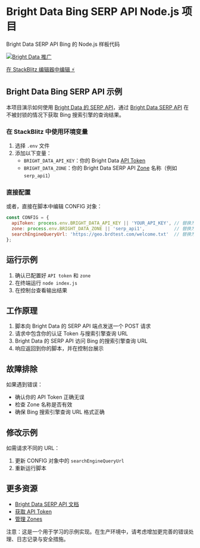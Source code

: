 # Bright Data Bing SERP API Node.js 项目
Bright Data SERP API Bing 的 Node.js 样板代码

[![Bright Data 推广](https://github.com/bright-cn/LinkedIn-Scraper/raw/main/Proxies%20and%20scrapers%20GitHub%20bonus%20banner.png)](https://www.bright.cn/)

[在 StackBlitz 编辑器中编辑 ⚡️](https://stackblitz.com/~/github.com/brightdata/bright-data-bing-serp-api-nodejs-project?file=index.js)

## Bright Data Bing SERP API 示例

本项目演示如何使用 [Bright Data 的 SERP API](https://www.bright.cn/products/serp-api/bing-search)，通过 [Bright Data SERP API](https://www.bright.cn/products/serp-api/bing-search) 在不被封锁的情况下获取 Bing 搜索引擎的查询结果。

### 在 StackBlitz 中使用环境变量

1. 选择 `.env` 文件
2. 添加以下变量：
   - `BRIGHT_DATA_API_KEY`：你的 Bright Data [API Token](https://docs.brightdata.com/general/account/api-token)
   - `BRIGHT_DATA_ZONE`：你的 Bright Data SERP API [Zone](https://www.bright.cn/cp/zones) 名称（例如 `serp_api1`）

### 直接配置

或者，直接在脚本中编辑 CONFIG 对象：

```javascript
const CONFIG = {
  apiToken: process.env.BRIGHT_DATA_API_KEY || 'YOUR_API_KEY', // 替换为你的实际 Token
  zone: process.env.BRIGHT_DATA_ZONE || 'serp_api1',           // 替换为你的 SERP API Zone
  searchEngineQueryUrl: 'https://geo.brdtest.com/welcome.txt'  // 替换为你的搜索引擎查询 URL
};
```

## 运行示例

1. 确认已配置好 `API token` 和 `zone`
2. 在终端运行 `node index.js`
3. 在控制台查看输出结果

## 工作原理

1. 脚本向 Bright Data 的 SERP API 端点发送一个 POST 请求
2. 请求中包含你的认证 Token 与搜索引擎查询 URL
3. Bright Data 的 SERP API 访问 Bing 的搜索引擎查询 URL
4. 响应返回到你的脚本，并在控制台展示

## 故障排除

如果遇到错误：

- 确认你的 API Token 正确无误
- 检查 Zone 名称是否有效
- 确保 Bing 搜索引擎查询 URL 格式正确

## 修改示例

如需请求不同的 URL：
1. 更新 CONFIG 对象中的 `searchEngineQueryUrl`
2. 重新运行脚本

## 更多资源

- [Bright Data SERP API 文档](https://docs.brightdata.com/scraping-automation/serp-api/introduction)
- [获取 API Token](https://docs.brightdata.com/general/account/api-token)
- [管理 Zones](https://www.bright.cn/cp/zones)

注意：这是一个用于学习的示例实现。在生产环境中，请考虑增加更完善的错误处理、日志记录与安全措施。
